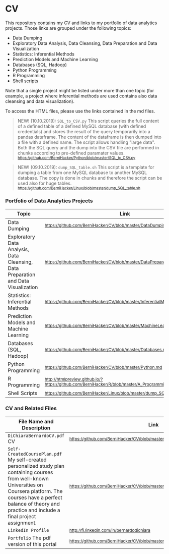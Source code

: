 # CV

This repository contains my CV and links to my portfolio of data analytics projects. Those links are grouped under the following topics:

- Data Dumping
- Exploratory Data Analysis, Data Cleansing, Data Preparation and Data Visualization
- Statistics: Inferential Methods
- Prediction Models and Machine Learning
- Databases (SQL, Hadoop)
- Python Programming
- R Programming
- Shell scripts

Note that a single project might be listed under more than one topic (for example, a project where inferential methods are used contains also data cleansing and data visualization).

To access the HTML files, please use the links contained in the md files.

> NEW! (10.10.2019): <code>SQL_to_CSV.py</code> This script queries the full content of a defined table of a defined MySQL database (with defined credentials) and stores the result of the query temporarily into a pandas dataframe. The content of the dataframe is then dumped into a file with a defined name. The script allows handling "large data". Both the SQL query and the dump into the CSV file are performed in chunks according to pre-defined paramater values. <sub>https://github.com/BerniHacker/Python/blob/master/SQL_to_CSV.py</sub>

> NEW! (09.10.2019): <code>dump_SQL_table.sh</code> This script is a template for dumping a table from one MySQL database to another MySQL database. The copy is done in chunks and therefore the script can be used also for huge tables. <sub>https://github.com/BerniHacker/Linux/blob/master/dump_SQL_table.sh </sub>

### Portfolio of Data Analytics Projects

Topic                                             | Link   
--------------------------------------------------------------------- | ----------
Data Dumping | <sub> https://github.com/BerniHacker/CV/blob/master/DataDumping.md </sub>
Exploratory Data Analysis, Data Cleansing, Data Preparation and Data Visualization | <sub> https://github.com/BerniHacker/CV/blob/master/DataPreparation.md </sub>
Statistics: Inferential Methods | <sub> https://github.com/BerniHacker/CV/blob/master/InferentialMethods.md </sub>
Prediction Models and Machine Learning | <sub> https://github.com/BerniHacker/CV/blob/master/MachineLearning.md </sub>
Databases (SQL, Hadoop) | <sub> https://github.com/BerniHacker/CV/blob/master/Databases.md </sub>
Python Programming | <sub> https://github.com/BerniHacker/CV/blob/master/Python.md </sub>
R Programming | <sub> http://htmlpreview.github.io/?https://github.com/BerniHacker/R/blob/master/A_Programming_Project_in_R.html </sub>
Shell Scripts | <sub> https://github.com/BerniHacker/Linux/blob/master/dump_SQL_table.sh </sub>

### CV and Related Files

File Name and Description                                             | Link   
--------------------------------------------------------------------- | ----------
<code>DiChiaraBernardoCV.pdf</code> CV | <sub>https://github.com/BerniHacker/CV/blob/master/DiChiaraBernardoCV_03122019.pdf</sub>
<code>Self-CreatedCoursePlan.pdf</code> My self-created personalized study plan containing courses from well-known Universities on Coursera platform. The courses have a perfect balance of theory and practice and include a final project assignment. | <sub>https://github.com/BerniHacker/CV/blob/master/Self-CreatedCoursePlan.pdf</sub>
<code>LinkedIn Profile</code> | <sub>http://fi.linkedin.com/in/bernardodichiara</sub>
<code>Portfolio</code> The pdf version of this portal | <sub>https://github.com/BerniHacker/CV/blob/master/Portfolio_26102019.pdf</sub>

